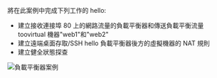 將在此案例中完成下列工作的 hello:

* 建立接收連接埠 80 上的網路流量的負載平衡器和傳送負載平衡流量 toovirtual 機器"web1"和"web2"
* 建立遠端桌面存取/SSH hello 負載平衡器後方的虛擬機器的 NAT 規則
* 建立健全狀態探查

![負載平衡器案例](./media/load-balancer-get-started-internet-scenario-include/scenario-classic.png)
